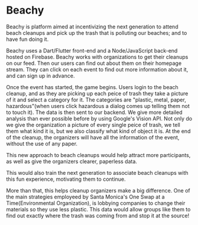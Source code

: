 # Beachy


Beachy is platform aimed at incentivizing the next generation to attend beach cleanups and pick up the trash that is polluting our beaches; and to have fun doing it.

Beachy uses a Dart/Flutter front-end and a Node/JavaScript back-end hosted on Firebase. Beachy works with organizations to get their cleanups on our feed. Then our users can find out about them on their homepage stream. They can click on each event to find out more information about it, and can sign up in advance.

Once the event has started, the game begins. Users login to the beach cleanup, and as they are picking up each peice of trash they take a picture of it and select a category for it. The categories are "plastic, metal, paper, hazardous"(when users click hazardous a dialog comes up telling them not to touch it). The data is then sent to our backend. We give more detailed analysis than ever possible before by using Google's Vision API. Not only do we give the organization a picture of every single peice of trash, we tell them what kind it is, but we also classify what kind of object it is. At the end of the cleanup, the organizers will have all the information of the event, without the use of any paper.

This new approach to beach cleanups would help attract more participants, as well as give the organizers clearer, paperless data.

This would also train the next generation to associate beach cleanups with this fun experience, motivating them to continue.

More than that, this helps cleanup organizers make a big difference. One of the main strategies employeed by Santa Monica's One Swap at a Time(Environmental Organization), is lobbying companies to change their materials so they use less plastic. This data would allow groups like them to find out exactly where the trash was coming from and stop it at the source!
